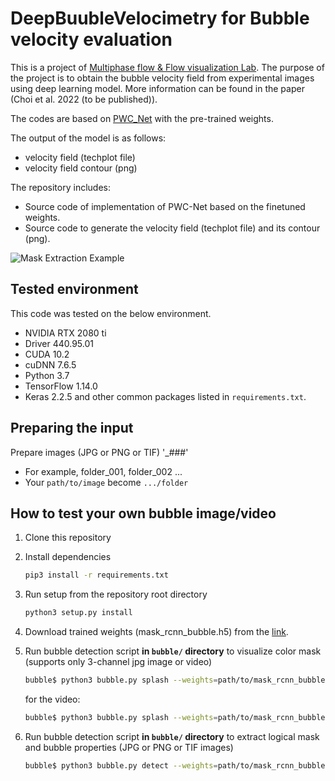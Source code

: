 # DeepBuubleVelocimetry for Bubble velocity evaluation

This is a project of [Multiphase flow & Flow visualization Lab](https://mffv.snu.ac.kr/). The purpose of the project is to obtain the bubble velocity field from experimental images using deep learning model. More information can be found in the paper (Choi et al. 2022 (to be published)). 

The codes are based on [PWC_Net](https://github.com/NVlabs/PWC-Net) with the pre-trained weights. 

The output of the model is as follows:

- velocity field (techplot file) 
- velocity field contour (png)

The repository includes:

- Source code of implementation of PWC-Net based on the finetuned weights.
- Source code to generate the velocity field (techplot file) and its contour (png).

![Mask Extraction Example](assets/sample_movie.gif)


## Tested environment
This code was tested on the below environment.

- NVIDIA RTX 2080 ti
- Driver 440.95.01
- CUDA 10.2
- cuDNN 7.6.5
- Python 3.7
- TensorFlow 1.14.0
- Keras 2.2.5 and other common packages listed in `requirements.txt`.


## Preparing the input
Prepare images (JPG or PNG or TIF) '_###' 

- For example, folder_001, folder_002 ... 
- Your `path/to/image` become `.../folder`


## How to test your own bubble image/video
1. Clone this repository
1. Install dependencies
   ```bash
   pip3 install -r requirements.txt
   ```
1. Run setup from the repository root directory
    ```bash
    python3 setup.py install
    ``` 
1. Download trained weights (mask_rcnn_bubble.h5) from the [link](https://drive.google.com/file/d/1BSi4djQtR0QKYEp-nFGsGi0e6UVEx5ug/view?usp=sharing).

1. Run bubble detection script **in `bubble/` directory** to visualize color mask
   (supports only 3-channel jpg image or video)
    ```bash
    bubble$ python3 bubble.py splash --weights=path/to/mask_rcnn_bubble.h5 --image=path/to/image
    ```
    for the video:
    ```bash
    bubble$ python3 bubble.py splash --weights=path/to/mask_rcnn_bubble.h5 --video=path/to/video
    ```
    
1. Run bubble detection script **in `bubble/` directory** to extract logical mask and bubble properties
   (JPG or PNG or TIF images)
    ```bash
    bubble$ python3 bubble.py detect --weights=path/to/mask_rcnn_bubble.h5 --image=path/to/image --results=/path/to/results --folder_num_start=int --folder_num=number of folders --confidence=0.5 to 0.99
    ```
